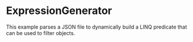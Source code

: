 # ExpressionGenerator

This example parses a JSON file to dynamically build a LINQ predicate that can be used to filter objects.
